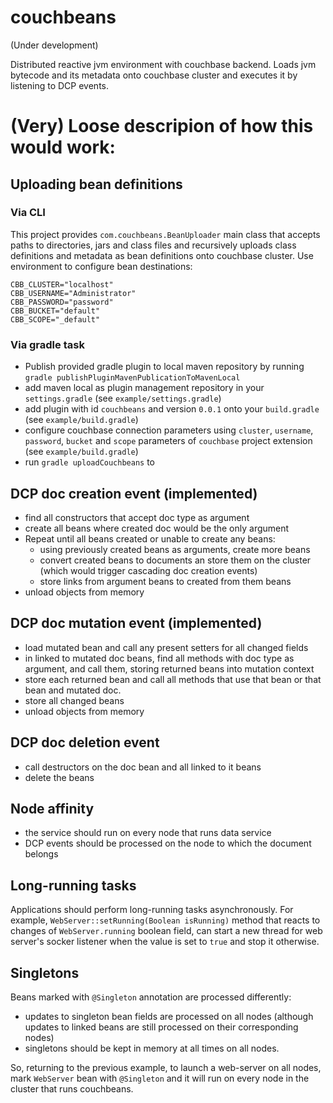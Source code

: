 # couchbeans
(Under development)

Distributed reactive jvm environment with couchbase backend. 
Loads jvm bytecode and its metadata onto couchbase cluster and executes it by listening to DCP events.

# (Very) Loose descripion of how this would work:
## Uploading bean definitions
### Via CLI
This project provides `com.couchbeans.BeanUploader` main class that accepts paths to directories, jars and class files and recursively uploads class definitions and metadata as bean definitions onto couchbase cluster. Use environment to configure bean destinations:
```
CBB_CLUSTER="localhost"
CBB_USERNAME="Administrator"
CBB_PASSWORD="password"
CBB_BUCKET="default"
CBB_SCOPE="_default"
```
### Via gradle task
- Publish provided gradle plugin to local maven repository by running `gradle publishPluginMavenPublicationToMavenLocal`
- add maven local as plugin management repository in your `settings.gradle` (see `example/settings.gradle`)
- add plugin with id `couchbeans` and version `0.0.1` onto your `build.gradle` (see `example/build.gradle`)
- configure couchbase connection parameters using `cluster`, `username`, `password`, `bucket` and `scope` parameters of `couchbase` project extension (see `example/build.gradle`)
- run `gradle uploadCouchbeans` to 
## DCP doc creation event (implemented)
- find all constructors that accept doc type as argument
- create all beans where created doc would be the only argument
- Repeat until all beans created or unable to create any beans:
  - using previously created beans as arguments, create more beans
  - convert created beans to documents an store them on the cluster (which would trigger cascading doc creation events)
  - store links from argument beans to created from them beans
- unload objects from memory

## DCP doc mutation event (implemented)
- load mutated bean and call any present setters for all changed fields
- in linked to mutated doc beans, find all methods with doc type as argument, and call them, storing returned beans into mutation context
- store each returned bean and call all methods that use that bean or that bean and mutated doc.
- store all changed beans
- unload objects from memory

## DCP doc deletion event
- call destructors on the doc bean and all linked to it beans
- delete the beans

## Node affinity
- the service should run on every node that runs data service
- DCP events should be processed on the node to which the document belongs

## Long-running tasks
Applications should perform long-running tasks asynchronously. 
For example, `WebServer::setRunning(Boolean isRunning)` method that reacts to changes of `WebServer.running` boolean field, can start a new thread for web server's socker listener when the value is set to `true` and stop it otherwise.

## Singletons
Beans marked with `@Singleton` annotation are processed differently:
- updates to singleton bean fields are processed on all nodes (although updates to linked beans are still processed on their corresponding nodes)
- singletons should be kept in memory at all times on all nodes.

So, returning to the previous example, to launch a web-server on all nodes, mark `WebServer` bean with `@Singleton` and it will run on every node in the cluster that runs couchbeans.
